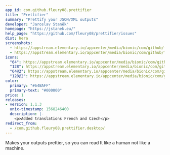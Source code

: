 ```yaml
---
app_id: com.github.fleury08.prettifier
title: "Prettifier"
summary: "Prettify your JSON/XML outputs"
developer: "Jaroslav Staněk"
homepage: "https://jstanek.eu/"
help_page: "https://github.com/fleury08/prettifier/issues"
dist: hera
screenshots:
  - https://appstream.elementary.io/appcenter/media/bionic/com/github/fleury08.prettifier/D103483DDB1115CB22E583DB924D3A47/screenshots/image-1_orig.png
  - https://appstream.elementary.io/appcenter/media/bionic/com/github/fleury08.prettifier/D103483DDB1115CB22E583DB924D3A47/screenshots/image-2_orig.png
icons:
  "64": https://appstream.elementary.io/appcenter/media/bionic/com/github/fleury08.prettifier/D103483DDB1115CB22E583DB924D3A47/icons/64x64/com.github.fleury08.prettifier_com.github.fleury08.prettifier.png
  "128": https://appstream.elementary.io/appcenter/media/bionic/com/github/fleury08.prettifier/D103483DDB1115CB22E583DB924D3A47/icons/128x128/com.github.fleury08.prettifier_com.github.fleury08.prettifier.png
  "64@2": https://appstream.elementary.io/appcenter/media/bionic/com/github/fleury08.prettifier/D103483DDB1115CB22E583DB924D3A47/icons/64x64@2/com.github.fleury08.prettifier_com.github.fleury08.prettifier.png
  "128@2": https://appstream.elementary.io/appcenter/media/bionic/com/github/fleury08.prettifier/D103483DDB1115CB22E583DB924D3A47/icons/128x128@2/com.github.fleury08.prettifier_com.github.fleury08.prettifier.png
color:
  primary: "#64BAFF"
  primary-text: "#000000"
price: 1
releases:
- version: 1.1.3
  unix-timestamp: 1568246400
  description: |-
    <p>Added translations French and Czech</p>
redirect_from:
  - /com.github.fleury08.prettifier.desktop/
---
```


<p>Makes your outputs prettier, so you can read It like a human not like a machine.</p>